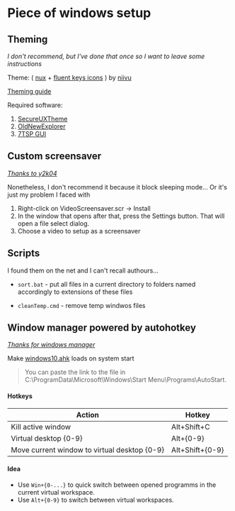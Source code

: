 # Piece of windows setup

## Theming
*I don't recommend, but I've done that once so I want to leave some instructions*

Theme: ( [nux](https://7themes.su/load/windows_10_themes/temnye/nux/34-1-0-1381) + [fluent keys icons](https://7themes.su/stuff/ikons_for_windows/7tsp_iconpacks/fluent_keys/4-1-0-1143) ) by [niivu](https://www.deviantart.com/niivu)


[Theming guide](https://www.deviantart.com/niivu/art/Installing-Windows-Themes-UPDATED-708835586)

Required software:
1.   [SecureUXTheme](https://github.com/namazso/SecureUxTheme)
2.   [OldNewExplorer](https://tihiy.net/files/OldNewExplorer.rar) 
3.   [7TSP GUI](https://www.deviantart.com/devillnside/art/7TSP-GUI-2019-Edition-804769422)



## Custom screensaver
*[Thanks to y2k04](https://github.com/y2k04/windrift)*

Nonetheless, I don't recommend it because it block sleeping mode...
Or it's just my problem I faced with

1. Right-click on VideoScreensaver.scr -> Install
2. In the window that opens after that, press the Settings button. That will open a file select dialog.
3. Choose a video to setup as a screensaver


## Scripts
I found them on the net and I can't recall authours...

- `sort.bat` - put all files in a current directory to folders named accordingly to 
extensions of these files

- `cleanTemp.cmd` - remove temp windwos files 


## Window manager powered by autohotkey
*[Thanks for windows manager](https://github.com/jpginc/windows10DesktopManager)*

Make [windows10.ahk](Ahk%20window%20manager/windows10.ahk) loads on system start 

> You can paste the link to the file in C:\ProgramData\Microsoft\Windows\Start Menu\Programs\AutoStart.


#### Hotkeys
|Action	                                      |Hotkey          |
|---	                                      |---	           |
|Kill active window                           |Alt+Shift+C     |
|Virtual desktop {0-9}                        |Alt+{0-9}       |
|Move current window to virtual desktop {0-9} |Alt+Shift+{0-9} |

#### Idea
- Use `Win+{0-...}` to quick switch between opened programms in the current virtual workspace. 
- Use `Alt+{0-9}` to switch between virtual workspaces.
